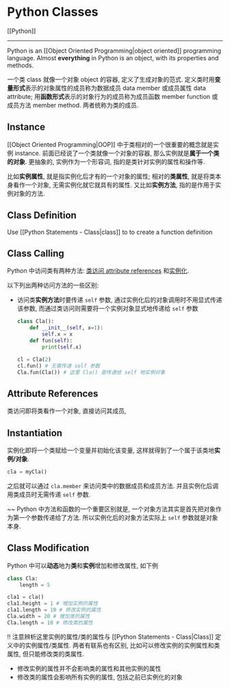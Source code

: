 # Python Classes

[[Python]]

---

Python is an [[Object Oriented Programming|object oriented]] programming language. Almost **everything** in Python is an object, with its properties and methods.

一个类 class 就像一个对象 object 的容器, 定义了生成对象的范式. 定义类时用**变量形式**表示的对象属性的成员称为数据成员 data member 或成员属性 data attribute; 用**函数形式**表示的对象行为的成员称为成员函数 member function 或成员方法 member method. 两者统称为类的成员.

## Instance

[[Object Oriented Programming|OOP]] 中于类相对的一个很重要的概念就是实例 instance. 前面已经说了一个类就像一个对象的容器, 那么实例就是**属于一个类的对象**. 更抽象的, 实例作为一个形容词, 指的是类针对实例的属性和操作等.

比如**实例属性**, 就是指实例化后才有的一个对象的属性; 相对的**类属性**, 就是将类本身看作一个对象, 无需实例化就它就具有的属性. 又比如**实例方法**, 指的是作用于实例对象的方法.

## Class Definition

Use [[Python Statements - Class|class]] to to create a function definition

## Class Calling

Python 中访问类有两种方法: [类访问 attribute references](#attribute-references) 和[实例化](#instantiation).

以下列出两种访问方法的一些区别:

* 访问类**实例方法**时要传递 `self` 参数, 通过实例化后的对象调用时不用显式传递该参数, 而通过类访问则需要将一个实例对象显式地传递给 `self` 参数

    ```python
    class Cla():
        def __init__(self, x=1):
            self.x = x
        def fun(self):
            print(self.x)

    cl = Cla(2)
    cl.fun() # 无需传递 self 参数
    Cla.fun(Cla()) # 这里 Cla() 是传递给 self 地实例对象
    ```

## Attribute References

类访问即将类看作一个对象, 直接访问其成员,

## Instantiation

实例化即将一个类赋给一个变量并初始化该变量, 这样就得到了一个属于该类地**实例/对象**.

```python
cla = myCla()
```

之后就可以通过 `cla.member` 来访问类中的数据成员和成员方法. 并且实例化后调用类成员时无需传递 `self` 参数.

~~ Python 中方法和函数的一个重要区别就是, 一个对象方法其实是首先把对象作为第一个参数传递给了方法. 所以实例化后的对象方法实际上 `self` 参数就是对象本身.

## Class Modification

Python 中可以**动态**地为**类**和**实例**增加和修改属性, 如下例

```python
class Cla:
    length = 5

cla1 = cla()
cla1.height = 1 # 增加实例的属性
cla1.length = 10 # 修改实例的属性
Cla.width = 20 # 增加类的属性
Cla.length = 10 # 修改类的属性
```

!! 注意辨析这里实例的属性/类的属性与 [[Python Statements - Class|Class]] 定义中的实例属性/类属性. 两者有联系也有区别, 比如可以修改实例的实例属性和类属性, 但只能修改类的类属性.

* 修改实例的属性并不会影响类的属性和其他实例的属性
* 修改类的属性会影响所有实例的属性, 包括之前已实例化的对象
